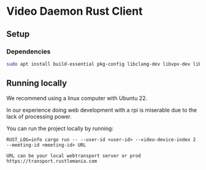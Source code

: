 # Video Daemon Rust Client

## Setup

### Dependencies

```sh
sudo apt install build-essential pkg-config libclang-dev libvpx-dev libasound2-dev cmake
```

## Running locally
We recommend using a linux computer with Ubuntu 22.

In our experience doing web development with a rpi is miserable due to the lack of processing power.

You can run the project locally by running:

```
RUST_LOG=info cargo run -- --user-id <user-id> --video-device-index 2 --meeting-id <meeting-id> URL

URL can be your local webtransport server or prod https://transport.rustlemania.com
```
